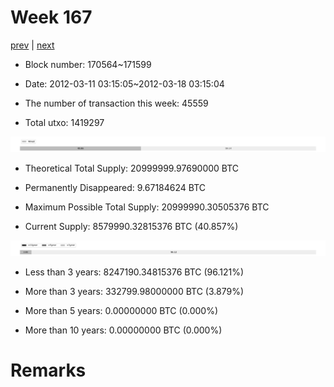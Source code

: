 # Week 167

[prev](week0166.md) | [next](week0168.md)

- Block number: 170564~171599

- Date: 2012-03-11 03:15:05~2012-03-18 03:15:04

- The number of transaction this week: 45559

- Total utxo: 1419297

![](../images/mined_week0167.png)

- Theoretical Total Supply: 20999999.97690000 BTC

- Permanently Disappeared: 9.67184624 BTC

- Maximum Possible Total Supply: 20999990.30505376 BTC

- Current Supply: 8579990.32815376 BTC (40.857%)

![](../images/year_week0167.png)


- Less than 3 years: 8247190.34815376 BTC (96.121%)

- More than 3 years: 332799.98000000 BTC (3.879%)

- More than 5 years: 0.00000000 BTC (0.000%)

- More than 10 years: 0.00000000 BTC (0.000%)

# Remarks

